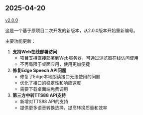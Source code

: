 ## 2025-04-20

[v2.0.0](https://github.com/electron-vite/electron-vite-vue/pull/156)

这是一个基于原项目二次开发的新版本，从2.0.0版本开始重新编号。

主要功能更新：

1. **支持Web在线部署访问**
   * 项目支持直接部署到Web服务器，可通过浏览器在线访问使用
   * 不再局限于桌面应用，使用更加便捷
2. **修复Edge Speech API问题**
   * 修复了Edge本地朗读接口无法使用的问题
   * 优化了接口的稳定性和响应速度
   * 需要下载桌面端免费调用
3. **第三方中转TTS88 API支持**
   * 新增对TTS88 API的支持
   * 提供更多语音转换选择，提高转换质量和效率
